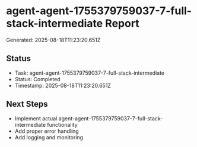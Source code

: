 # agent-agent-1755379759037-7-full-stack-intermediate Report

Generated: 2025-08-18T11:23:20.651Z

## Status
- Task: agent-agent-1755379759037-7-full-stack-intermediate
- Status: Completed
- Timestamp: 2025-08-18T11:23:20.651Z

## Next Steps
- Implement actual agent-agent-1755379759037-7-full-stack-intermediate functionality
- Add proper error handling
- Add logging and monitoring
